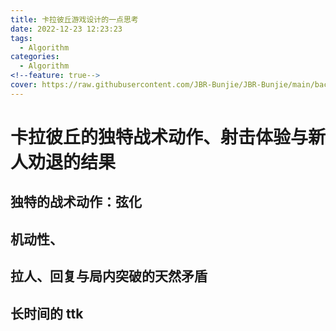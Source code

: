```yaml
---
title: 卡拉彼丘游戏设计的一点思考
date: 2022-12-23 12:23:23
tags:
  - Algorithm
categories:
  - Algorithm
<!--feature: true-->
cover: https://raw.githubusercontent.com/JBR-Bunjie/JBR-Bunjie/main/back.jpg
---
```


# 卡拉彼丘的独特战术动作、射击体验与新人劝退的结果

## 独特的战术动作：弦化

## 机动性、

## 拉人、回复与局内突破的天然矛盾

## 长时间的 ttk
